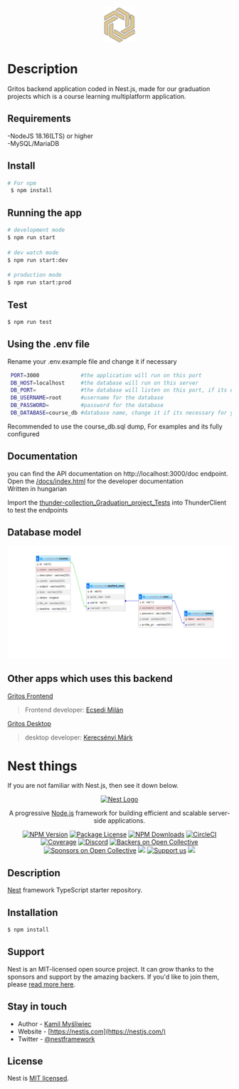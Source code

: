 <p align="center">
 <img src="./gritos_logo.png">
</p>

# Description

Gritos backend application coded in Nest.js, made for our graduation projects which is a course learning multiplatform application.

## Requirements
-NodeJS 18.16(LTS) or higher <br>
-MySQL/MariaDB

## Install

```bash
# For npm
 $ npm install
```

## Running the app

```bash
# development mode
$ npm run start

# dev watch mode
$ npm run start:dev

# production mode
$ npm run start:prod
```

## Test

```bash
$ npm run test
```

## Using the .env file

Rename your .env.example file and change it if necessary

```bash
 PORT=3000             #the application will run on this port
 DB_HOST=localhost     #the database will run on this server
 DB_PORT=              #the database will listen on this port, if its empty, the default port is 3306(My SQL default port)
 DB_USERNAME=root      #username for the database
 DB_PASSWORD=          #password for the database
 DB_DATABASE=course_db #database name, change it if its necessary for your own 
```

Recommended to use the course_db.sql dump, For examples and its fully configured 



## Documentation

you can find the API documentation on http://localhost:3000/doc endpoint. <br>
Open the [/docs/index.html](./docs/index.html) for the developer documentation<br>
Written in hungarian

Import the [thunder-collection_Graduation_project_Tests](./thunder-collection_Graduation_project_Tests) into ThunderClient to test the endpoints

## Database model

<p align="center">
<img src="./database_model.png">
</p>

## Other apps which uses this backend

[Gritos Frontend](https://github.com/Ferret-operator/graduation-project-frontend)
> Frontend developer: [Ecsedi Milán](https://github.com/Ferret-operator)

[Gritos Desktop](https://github.com/Gentoris/Graduation_project_desktop)

> desktop developer: [Kerecsényi Márk](https://github.com/Gentoris)

# Nest things

If you are not familiar with Nest.js, then see it down below.




<p align="center">
  <a href="http://nestjs.com/" target="blank"><img src="https://nestjs.com/img/logo-small.svg" width="200" alt="Nest Logo" /></a>
</p>

[circleci-image]: https://img.shields.io/circleci/build/github/nestjs/nest/master?token=abc123def456
[circleci-url]: https://circleci.com/gh/nestjs/nest

  <p align="center">A progressive <a href="http://nodejs.org" target="_blank">Node.js</a> framework for building efficient and scalable server-side applications.</p>
    <p align="center">
<a href="https://www.npmjs.com/~nestjscore" target="_blank"><img src="https://img.shields.io/npm/v/@nestjs/core.svg" alt="NPM Version" /></a>
<a href="https://www.npmjs.com/~nestjscore" target="_blank"><img src="https://img.shields.io/npm/l/@nestjs/core.svg" alt="Package License" /></a>
<a href="https://www.npmjs.com/~nestjscore" target="_blank"><img src="https://img.shields.io/npm/dm/@nestjs/common.svg" alt="NPM Downloads" /></a>
<a href="https://circleci.com/gh/nestjs/nest" target="_blank"><img src="https://img.shields.io/circleci/build/github/nestjs/nest/master" alt="CircleCI" /></a>
<a href="https://coveralls.io/github/nestjs/nest?branch=master" target="_blank"><img src="https://coveralls.io/repos/github/nestjs/nest/badge.svg?branch=master#9" alt="Coverage" /></a>
<a href="https://discord.gg/G7Qnnhy" target="_blank"><img src="https://img.shields.io/badge/discord-online-brightgreen.svg" alt="Discord"/></a>
<a href="https://opencollective.com/nest#backer" target="_blank"><img src="https://opencollective.com/nest/backers/badge.svg" alt="Backers on Open Collective" /></a>
<a href="https://opencollective.com/nest#sponsor" target="_blank"><img src="https://opencollective.com/nest/sponsors/badge.svg" alt="Sponsors on Open Collective" /></a>
  <a href="https://paypal.me/kamilmysliwiec" target="_blank"><img src="https://img.shields.io/badge/Donate-PayPal-ff3f59.svg"/></a>
    <a href="https://opencollective.com/nest#sponsor"  target="_blank"><img src="https://img.shields.io/badge/Support%20us-Open%20Collective-41B883.svg" alt="Support us"></a>
  <a href="https://twitter.com/nestframework" target="_blank"><img src="https://img.shields.io/twitter/follow/nestframework.svg?style=social&label=Follow"></a>
</p>
  <!--[![Backers on Open Collective](https://opencollective.com/nest/backers/badge.svg)](https://opencollective.com/nest#backer)
  [![Sponsors on Open Collective](https://opencollective.com/nest/sponsors/badge.svg)](https://opencollective.com/nest#sponsor)-->

## Description

[Nest](https://github.com/nestjs/nest) framework TypeScript starter repository.

## Installation

```bash
$ npm install
```



## Support

Nest is an MIT-licensed open source project. It can grow thanks to the sponsors and support by the amazing backers. If you'd like to join them, please [read more here](https://docs.nestjs.com/support).

## Stay in touch

- Author - [Kamil Myśliwiec](https://kamilmysliwiec.com)
- Website - [https://nestjs.com](https://nestjs.com/)
- Twitter - [@nestframework](https://twitter.com/nestframework)

## License

Nest is [MIT licensed](LICENSE).
